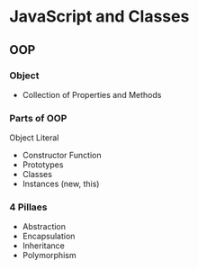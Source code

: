 # JavaScript and Classes

## OOP 

### Object
- Collection of Properties and Methods

### Parts of OOP
Object Literal 

- Constructor Function
- Prototypes
- Classes
- Instances (new, this)

### 4 Pillaes
- Abstraction
- Encapsulation
- Inheritance
- Polymorphism